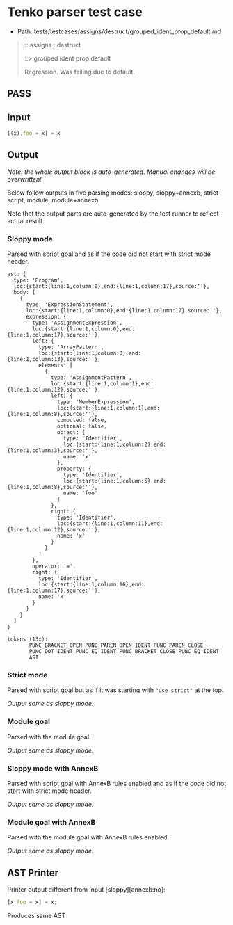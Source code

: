 # Tenko parser test case

- Path: tests/testcases/assigns/destruct/grouped_ident_prop_default.md

> :: assigns : destruct
>
> ::> grouped ident prop default
>
> Regression. Was failing due to default.

## PASS

## Input

`````js
[(x).foo = x] = x
`````

## Output

_Note: the whole output block is auto-generated. Manual changes will be overwritten!_

Below follow outputs in five parsing modes: sloppy, sloppy+annexb, strict script, module, module+annexb.

Note that the output parts are auto-generated by the test runner to reflect actual result.

### Sloppy mode

Parsed with script goal and as if the code did not start with strict mode header.

`````
ast: {
  type: 'Program',
  loc:{start:{line:1,column:0},end:{line:1,column:17},source:''},
  body: [
    {
      type: 'ExpressionStatement',
      loc:{start:{line:1,column:0},end:{line:1,column:17},source:''},
      expression: {
        type: 'AssignmentExpression',
        loc:{start:{line:1,column:0},end:{line:1,column:17},source:''},
        left: {
          type: 'ArrayPattern',
          loc:{start:{line:1,column:0},end:{line:1,column:13},source:''},
          elements: [
            {
              type: 'AssignmentPattern',
              loc:{start:{line:1,column:1},end:{line:1,column:12},source:''},
              left: {
                type: 'MemberExpression',
                loc:{start:{line:1,column:1},end:{line:1,column:8},source:''},
                computed: false,
                optional: false,
                object: {
                  type: 'Identifier',
                  loc:{start:{line:1,column:2},end:{line:1,column:3},source:''},
                  name: 'x'
                },
                property: {
                  type: 'Identifier',
                  loc:{start:{line:1,column:5},end:{line:1,column:8},source:''},
                  name: 'foo'
                }
              },
              right: {
                type: 'Identifier',
                loc:{start:{line:1,column:11},end:{line:1,column:12},source:''},
                name: 'x'
              }
            }
          ]
        },
        operator: '=',
        right: {
          type: 'Identifier',
          loc:{start:{line:1,column:16},end:{line:1,column:17},source:''},
          name: 'x'
        }
      }
    }
  ]
}

tokens (13x):
       PUNC_BRACKET_OPEN PUNC_PAREN_OPEN IDENT PUNC_PAREN_CLOSE
       PUNC_DOT IDENT PUNC_EQ IDENT PUNC_BRACKET_CLOSE PUNC_EQ IDENT
       ASI
`````

### Strict mode

Parsed with script goal but as if it was starting with `"use strict"` at the top.

_Output same as sloppy mode._

### Module goal

Parsed with the module goal.

_Output same as sloppy mode._

### Sloppy mode with AnnexB

Parsed with script goal with AnnexB rules enabled and as if the code did not start with strict mode header.

_Output same as sloppy mode._

### Module goal with AnnexB

Parsed with the module goal with AnnexB rules enabled.

_Output same as sloppy mode._

## AST Printer

Printer output different from input [sloppy][annexb:no]:

````js
[x.foo = x] = x;
````

Produces same AST
